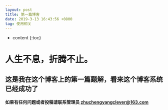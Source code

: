```yaml
---
layout: post
title: 第一篇博客
date: 2019-3-13 16:43:56 +0800
tag: 使用相关
---
```


* content
{:toc}

# 人生不息，折腾不止。

## 这是我在这个博客上的第一篇题解，看来这个博客系统已经成功了

#### 如果有任何问题或者投稿请联系管理员 zhuchengyangclever@163.com